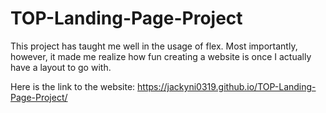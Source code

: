 # TOP-Landing-Page-Project
This project has taught me well in the usage of flex. Most importantly, however, it made me realize how fun creating a website is once I actually have a layout to go with.

Here is the link to the website:
https://jackyni0319.github.io/TOP-Landing-Page-Project/
